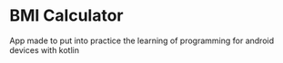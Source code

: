 # BMI Calculator
App made to put into practice the learning of programming for android devices with kotlin

